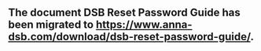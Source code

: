 ## The document DSB Reset Password Guide has been migrated to https://www.anna-dsb.com/download/dsb-reset-password-guide/. 
